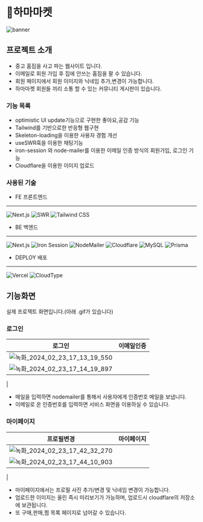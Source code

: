 # 🦛하마마켓

![banner](https://github.com/whereisjw/sh/assets/139869491/7fe8ee2c-3380-4561-b1fc-beada025eccd)

## 프로젝트 소개

- 중고 홈짐을 사고 파는 웹사이트 입니다.
- 이메일로 회원 가입 후 집에 안쓰는 홈짐을 팔 수 있습니다.
- 회원 페이지에서 회원 이미지와 닉네임 추가,변경이 가능합니다.
- 하마마켓 회원들 끼리 소통 할 수 있는 커뮤니티 게시판이 있습니다.

### 기능 목록

- optimistic UI update기능으로 구현한 좋아요,공감 기능
- Tailwind를 기반으로한 반응형 웹구현
- Skeleton-loading을 이용한 사용자 경험 개선
- useSWR훅을 이용한 채팅기능
- iron-session 와 node-mailer를 이용한 이메일 인증 방식의 회원가입, 로그인 기능
- Cloudflare을 이용한 이미지 업로드

### 사용된 기술

 

- FE 프론트엔드

---

![Next.js](https://img.shields.io/badge/next.js-%23000000.svg?style=for-the-badge&logo=next.js&logoColor=white)
![SWR](https://img.shields.io/badge/SWR-000000?style=for-the-badge&logo=vercel&logoColor=white)
![Tailwind CSS](https://img.shields.io/badge/tailwindcss-%2338B2AC.svg?style=for-the-badge&logo=tailwind-css&logoColor=white)

- BE 백엔드

---

![Next.js](https://img.shields.io/badge/next.js-%23000000.svg?style=for-the-badge&logo=next.js&logoColor=white)
![Iron Session](https://img.shields.io/badge/iron--session-000000?style=for-the-badge)
![NodeMailer](https://img.shields.io/badge/nodemailer-%23039BE5.svg?style=for-the-badge&logo=nodemailer&logoColor=white)
![Cloudflare](https://img.shields.io/badge/cloudflare-F38020?style=for-the-badge&logo=cloudflare&logoColor=white)
![MySQL](https://img.shields.io/badge/mysql-%2300f.svg?style=for-the-badge&logo=mysql&logoColor=white)
![Prisma](https://img.shields.io/badge/Prisma-3982CE?style=for-the-badge&logo=Prisma&logoColor=white)

- DEPLOY 배포

---

![Vercel](https://img.shields.io/badge/vercel-%23000000.svg?style=for-the-badge&logo=vercel&logoColor=white)
![CloudType](https://img.shields.io/badge/Cloudtype-007ACC?style=for-the-badge)

## 기능화면

실제 프로젝트 화면입니다.(아래 .gif가 있습니다)

### 로그인

| 로그인 | 이메일인증 |
|-------|-------|
|  ![녹화_2024_02_23_17_13_19_550](https://github.com/whereisjw/sh/assets/139869491/0d94166f-cbd3-4084-aeb2-a17773f0f3f7)
 | ![녹화_2024_02_23_17_14_19_897](https://github.com/whereisjw/sh/assets/139869491/ef2b8ebd-dc46-4d0b-9fad-a31ca0a1ad08)
 |

- 메일을 입력하면 nodemailer를 통해서 사용자에게 인증번호 메일을 보냅니다.
- 이메일로 온 인증번호를 입력하면 서비스 화면을 이용하실 수 있습니다.

### 마이페이지

| 프로필변경 | 마이페이지 |
|-------|-------|
|![녹화_2024_02_23_17_42_32_270](https://github.com/whereisjw/sh/assets/139869491/1cb33dce-6ec0-4fed-8136-c3d80e0a558a)
  | ![녹화_2024_02_23_17_44_10_903](https://github.com/whereisjw/sh/assets/139869491/f073a810-ad2a-47f8-825b-16f633b76eb7)
  |

- 마이페이지에서는 프로필 사진 추가/변경 및 닉네임 변경이 가능합니다.
- 업로드한 이미지는 올린 즉시 미리보기가 가능하며, 업로드시 cloudflare의 저장소에 보관됩니다.
- 또 구매,판매,찜 목록 페이지로 넘어갈 수 있습니다.



